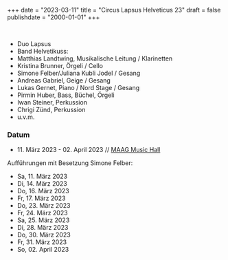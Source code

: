 ﻿+++
date = "2023-03-11"
title = "Circus Lapsus Helveticus 23"
draft = false
publishdate = "2000-01-01"
+++

<br>

* Duo Lapsus
* Band Helvetikuss:  
* Matthias Landtwing, Musikalische Leitung / Klarinetten
* Kristina Brunner, Örgeli / Cello
* Simone Felber/Juliana Kubli Jodel / Gesang
* Andreas Gabriel, Geige / Gesang
* Lukas Gernet, Piano / Nord Stage / Gesang
* Pirmin Huber, Bass, Büchel, Örgeli
* Iwan Steiner, Perkussion
* Chrigi Zünd, Perkussion
* u.v.m.


### Datum

* &#x20;11. März 2023 - 02. April 2023 // [MAAG Music Hall](https://lapsus-helveticus.ch/)

Aufführungen mit Besetzung Simone Felber:

* Sa, 11. März 2023
* Di, 14. März 2023
* Do, 16. März 2023
* Fr, 17. März 2023
* Do, 23. März 2023
* Fr, 24. März 2023
* Sa, 25. März 2023
* Di, 28. März 2023
* Do, 30. März 2023
* Fr, 31. März 2023
* So, 02. April 2023
